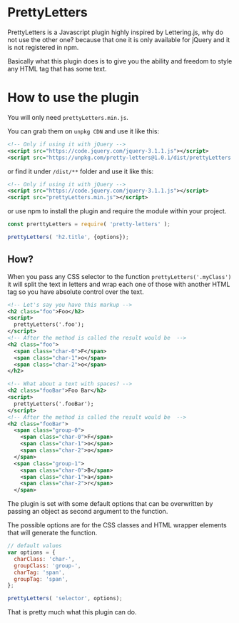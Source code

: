 # PrettyLetters

PrettyLetters is a Javascript plugin highly inspired by Lettering.js, why do not use the other one? because that one it is only available for jQuery and it is not registered in npm.

Basically what this plugin does is to give you the ability and freedom to style any HTML tag that has some text.

# How to use the plugin

You will only need `prettyLetters.min.js`.

You can grab them on `unpkg CDN` and use it like this:

```xml
<!-- Only if using it with jQuery -->
<script src="https://code.jquery.com/jquery-3.1.1.js"></script>
<script src="https://unpkg.com/pretty-letters@1.0.1/dist/prettyLetters.min.js"></script>  
```

or find it under `/dist/**` folder and use it like this:

```xml
<!-- Only if using it with jQuery -->
<script src="https://code.jquery.com/jquery-3.1.1.js"></script>
<script src="prettyLetters.min.js"></script>  
```

or use npm to install the plugin and require the module within your project.

```javascript
const prerttyLetters = require( 'pretty-letters' );

prettyLetters( 'h2.title', {options});
```

## How?

When you pass any CSS selector to the function `prettyLetters('.myClass')` it will split the text in letters and wrap each one of those with another HTML tag so you have absolute control over the text.

```xml
<!-- Let's say you have this markup -->
<h2 class="foo">Foo</h2>
<script>
  prettyLetters('.foo');
</script>
<!-- After the method is called the result would be  -->
<h2 class="foo">
  <span class="char-0">F</span>
  <span class="char-1">o</span>
  <span class="char-2">o</span>
</h2>

<!-- What about a text with spaces? -->
<h2 class="fooBar">Foo Bar</h2>
<script>
  prettyLetters('.fooBar');
</script>
<!-- After the method is called the result would be  -->
<h2 class="fooBar">
  <span class="group-0">
    <span class="char-0">F</span>
    <span class="char-1">o</span>
    <span class="char-2">o</span>
  </span>
  <span class="group-1">
    <span class="char-0">B</span>
    <span class="char-1">a</span>
    <span class="char-2">r</span>
  </span>
```

The plugin is set with some default options that can be overwritten by passing an object as second argument to the function.

The possible options are for the CSS classes and HTML wrapper elements that will generate the function.

```js
// default values
var options = {
  charClass: 'char-',
  groupClass: 'group-',
  charTag: 'span',
  groupTag: 'span',
};

prettyLetters( 'selector', options);
```

That is pretty much what this plugin can do.
